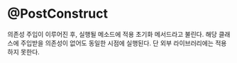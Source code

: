 # @PostConstruct
의존성 주입이 이루어진 후, 실행될 메소드에 적용 초기화 메서드라고 불린다. 해당 클래스에 주입받을 의존성이 없어도 동일한 시점에 실행된다.
 단 외부 라이브러리에는 적용하지 못한다.
